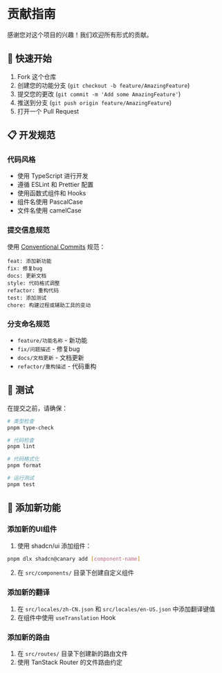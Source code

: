 # 贡献指南

感谢您对这个项目的兴趣！我们欢迎所有形式的贡献。

## 🚀 快速开始

1. Fork 这个仓库
2. 创建您的功能分支 (`git checkout -b feature/AmazingFeature`)
3. 提交您的更改 (`git commit -m 'Add some AmazingFeature'`)
4. 推送到分支 (`git push origin feature/AmazingFeature`)
5. 打开一个 Pull Request

## 📋 开发规范

### 代码风格

- 使用 TypeScript 进行开发
- 遵循 ESLint 和 Prettier 配置
- 使用函数式组件和 Hooks
- 组件名使用 PascalCase
- 文件名使用 camelCase

### 提交信息规范

使用 [Conventional Commits](https://www.conventionalcommits.org/) 规范：

```
feat: 添加新功能
fix: 修复bug
docs: 更新文档
style: 代码格式调整
refactor: 重构代码
test: 添加测试
chore: 构建过程或辅助工具的变动
```

### 分支命名规范

- `feature/功能名称` - 新功能
- `fix/问题描述` - 修复bug
- `docs/文档更新` - 文档更新
- `refactor/重构描述` - 代码重构

## 🧪 测试

在提交之前，请确保：

```bash
# 类型检查
pnpm type-check

# 代码检查
pnpm lint

# 代码格式化
pnpm format

# 运行测试
pnpm test
```

## 📝 添加新功能

### 添加新的UI组件

1. 使用 shadcn/ui 添加组件：

```bash
pnpm dlx shadcn@canary add [component-name]
```

2. 在 `src/components/` 目录下创建自定义组件

### 添加新的翻译

1. 在 `src/locales/zh-CN.json` 和 `src/locales/en-US.json` 中添加翻译键值
2. 在组件中使用 `useTranslation` Hook

### 添加新的路由

1. 在 `src/routes/` 目录下创建新的路由文件
2. 使用 TanStack Router 的文件路由约定
